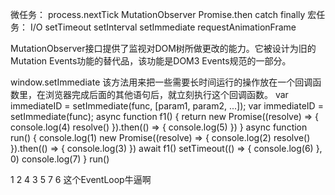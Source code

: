 微任务：
process.nextTick
MutationObserver
Promise.then catch finally
宏任务：
I/O
setTimeout
setInterval
setImmediate
requestAnimationFrame

MutationObserver接口提供了监视对DOM树所做更改的能力。它被设计为旧的Mutation Events功能的替代品，该功能是DOM3 Events规范的一部分。

window.setImmediate
该方法用来把一些需要长时间运行的操作放在一个回调函数里，在浏览器完成后面的其他语句后，就立刻执行这个回调函数。
var immediateID = setImmediate(func, [param1, param2, ...]);
var immediateID = setImmediate(func);
async function f1() {
    return new Promise((resolve) => {
        console.log(4)
        resolve()
    }).then(() => {
        console.log(5)
    })
}
async function run() {
    console.log(1)
    new Promise((resolve) => {
        console.log(2)
        resolve()
    }).then(() => {
        console.log(3)
    })
    await f1()
    setTimeout(() => {
        console.log(6)
    }, 0)
    console.log(7)
}
run()

1
2
4
3
5
7
6
这个EventLoop牛逼啊

